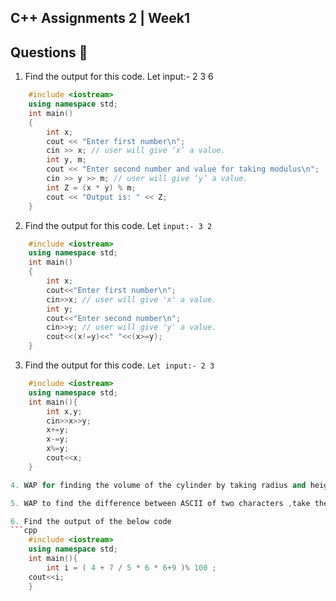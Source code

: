 ## C++ Assignments 2 | Week1
## Questions 📝

1. Find the output for this code. Let input:- 2 3 6

```cpp
    #include <iostream>
    using namespace std;
    int main()
    {
        int x;
        cout << "Enter first number\n";
        cin >> x; // user will give ‘x’ a value.
        int y, m;
        cout << "Enter second number and value for taking modulus\n";
        cin >> y >> m; // user will give ‘y’ a value.
        int Z = (x * y) % m;
        cout << "Output is: " << Z;
    }
```

2. Find the output for this code. Let `input:- 3 2`

```cpp
    #include <iostream>
    using namespace std;
    int main()
    {
        int x;
        cout<<"Enter first number\n";
        cin>>x; // user will give 'x' a value.
        int y;
        cout<<"Enter second number\n";
        cin>>y; // user will give 'y' a value.
        cout<<(x!=y)<<" "<<(x>=y);
    }
```

3. Find the output for this code. `Let input:- 2 3`

```cpp
    #include <iostream>
    using namespace std;
    int main(){
        int x,y;
        cin>>x>>y;
        x+=y;
        x-=y;
        x%=y;
        cout<<x;
    }

4. WAP for finding the volume of the cylinder by taking radius and height as input.

5. WAP to find the difference between ASCII of two characters ,take them as input .

6. Find the output of the below code
```cpp
    #include <iostream>
    using namespace std;
    int main(){
        int i = ( 4 + 7 / 5 * 6 * 6+9 )% 100 ;
    cout<<i;
    }